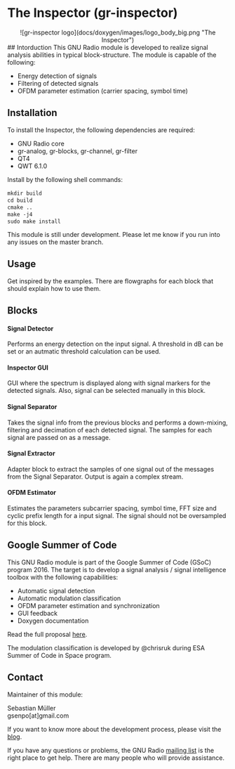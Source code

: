 # The Inspector (gr-inspector)
<center>
![gr-inspector logo](docs/doxygen/images/logo_body_big.png "The Inspector")
</center>
## Intorduction
This GNU Radio module is developed to realize signal analysis abilities in typical block-structure. The module is capable of the following:

- Energy detection of signals
- Filtering of detected signals
- OFDM parameter estimation (carrier spacing, symbol time)

## Installation

To install the Inspector, the following dependencies are required:

- GNU Radio core
- gr-analog, gr-blocks, gr-channel, gr-filter
- QT4
- QWT 6.1.0

Install by the following shell commands:

```
mkdir build
cd build
cmake ..
make -j4
sudo make install
```

This module is still under development. Please let me know if you run into any issues on the master branch.

## Usage
Get inspired by the examples. There are flowgraphs for each block that should explain how to use them.

## Blocks

#### Signal Detector
Performs an energy detection on the input signal. A threshold in dB can be set or an autmatic threshold calculation can be used.

#### Inspector GUI
GUI where the spectrum is displayed along with signal markers for the detected signals. Also, signal can be selected manually in this block.

#### Signal Separator
Takes the signal info from the previous blocks and performs a down-mixing, filtering and decimation of each detected signal. The samples for each signal are passed on as a message.

#### Signal Extractor
Adapter block to extract the samples of one signal out of the messages from the Signal Separator. Output is again a complex stream.

#### OFDM Estimator
Estimates the parameters subcarrier spacing, symbol time, FFT size and cyclic prefix length for a input signal. The signal should not be oversampled for this block.

## Google Summer of Code
This GNU Radio module is part of the Google Summer of Code (GSoC) program 2016. The target is to develop a signal analysis / signal intelligence toolbox with the following capabilities:

- Automatic signal detection
- Automatic modulation classification
- OFDM parameter estimation and synchronization
- GUI feedback
- Doxygen documentation

Read the full proposal [here](https://github.com/sbmueller/gsoc-proposal/blob/master/sigint-proposal.pdf).

The modulation classification is developed by @chrisruk during ESA Summer of Code in Space program.

## Contact
Maintainer of this module:

Sebastian Müller<br/>
gsenpo[at]gmail.com

If you want to know more about the development process, please visit the [blog](https://grinspector.wordpress.com/).

If you have any questions or problems, the GNU Radio [mailing list](http://gnuradio.org/redmine/projects/gnuradio/wiki/MailingLists) is the right place to get help. There are many people who will provide assistance.
